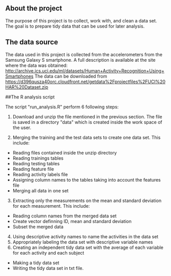 ## About the project
The purpose of this project is to collect, work with, and clean a data set. The goal is to prepare tidy data that can be used for later analysis. 
## The data source
The data used in this project is collected from the accelerometers from the Samsung Galaxy S smartphone. A full description is available at the site where the data was obtained:
http://archive.ics.uci.edu/ml/datasets/Human+Activity+Recognition+Using+Smartphones
The data can be downloaded from https://d396qusza40orc.cloudfront.net/getdata%2Fprojectfiles%2FUCI%20HAR%20Dataset.zip

##The R analysis script

The script "run_analysis.R" perform 6 following steps:

1. Download and unzip the file mentioned in the previous section. The file is saved in a directory "data" which is created inside the work space of the user.  

2. Merging the training and the test data sets to create one data set. This include:

- Reading files contained inside the unzip directory
- Reading trainings tables
- Reading testing tables
- Reading feature file 
- Reading activity labels file
- Assigning column names to the tables taking into account the features file 
- Merging all data in one set

3. Extracting only the measurements on the mean and standard deviation for each measurement. This include:
- Reading column names from the merged data set
- Create vector definning ID, mean and standard deviation
- Subset the merged data
4. Using descriptive activity names to name the activities in the data set
5. Appropriately labeling the data set with descriptive variable names
6. Creating an independent tidy data set with the average of each variable for each activity and each subject
- Making a tidy data set
- Writing the tidy data set in txt file.
